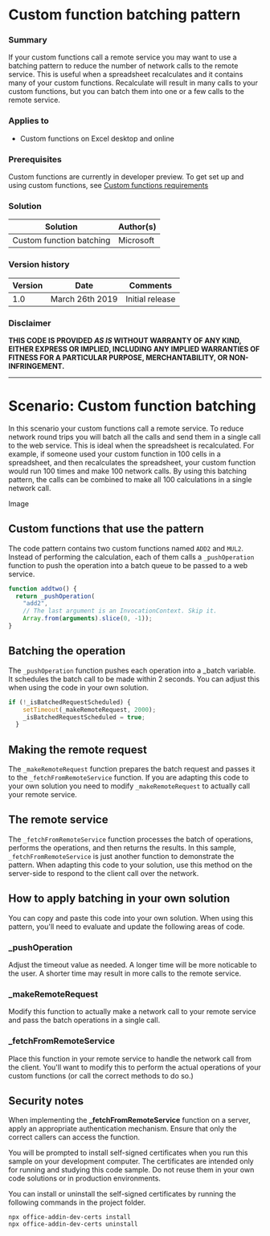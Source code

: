 # Custom function batching pattern #

### Summary ###
If your custom functions call a remote service you may want to use a batching pattern to reduce the number of network calls to the remote service. This is useful when a spreadsheet recalculates and it contains many of your custom functions. Recalculate will result in many calls to your custom functions, but you can batch them into one or a few calls to the remote service. 

### Applies to ###
-  Custom functions on Excel desktop and online

### Prerequisites ###
Custom functions are currently in developer preview. To get set up and using custom functions, see [Custom functions requirements](https://docs.microsoft.com/en-us/office/dev/add-ins/excel/custom-functions-requirements)

### Solution ###
Solution | Author(s)
---------|----------
Custom function batching | Microsoft

### Version history ###
Version  | Date | Comments
---------| -----| --------
1.0  | March 26th 2019 | Initial release

### Disclaimer ###
**THIS CODE IS PROVIDED *AS IS* WITHOUT WARRANTY OF ANY KIND, EITHER EXPRESS OR IMPLIED, INCLUDING ANY IMPLIED WARRANTIES OF FITNESS FOR A PARTICULAR PURPOSE, MERCHANTABILITY, OR NON-INFRINGEMENT.**


----------

# Scenario: Custom function batching #
In this scenario your custom functions call a remote service. To reduce network round trips you will batch all the calls and send them in a single call to the web service. This is ideal when the spreadsheet is recalculated. For example, if someone used your custom function in 100 cells in a spreadsheet, and then recalculates the spreadsheet, your custom function would run 100 times and make 100 network calls. By using this batching pattern, the calls can be combined to make all 100 calculations in a single network call.

Image

## Custom functions that use the pattern
The code pattern contains two custom functions named `ADD2` and `MUL2`. Instead of performing the calculation, each of them calls a `_pushOperation` function to push the operation into a batch queue to be passed to a web service.

```js
function addtwo() {
  return _pushOperation(
    "add2",
    // The last argument is an InvocationContext. Skip it.
    Array.from(arguments).slice(0, -1));
}
```

## Batching the operation
The `_pushOperation` function pushes each operation into a _batch variable. It schedules the batch call to be made within 2 seconds. You can adjust this when using the code in your own solution.

```js
if (!_isBatchedRequestScheduled) {
    setTimeout(_makeRemoteRequest, 2000);
    _isBatchedRequestScheduled = true;
  }
```

## Making the remote request
The `_makeRemoteRequest` function prepares the batch request and passes it to the `_fetchFromRemoteService` function. If you are adapting this code to your own solution you need to modify `_makeRemoteRequest` to actually call your remote service.

## The remote service
The `_fetchFromRemoteService` function processes the batch of operations, performs the operations, and then returns the results. In this sample, `_fetchFromRemoteService` is just another function to demonstrate the pattern. When adapting this code to your solution, use this method on the server-side to respond to the client call over the network.

## How to apply batching in your own solution
You can copy and paste this code into your own solution. When using this pattern, you'll need to evaluate and update the following areas of code.

### _pushOperation
Adjust the timeout value as needed. A longer time will be more noticable to the user. A shorter time may result in more calls to the remote service.

### _makeRemoteRequest
Modify this function to actually make a network call to your remote service and pass the batch operations in a single call.

### _fetchFromRemoteService
Place this function in your remote service to handle the network call from the client. You'll want to modify this to perform the actual operations of your custom functions (or call the correct methods to do so.)

## Security notes
When implementing the **_fetchFromRemoteService** function on a server, apply an appropriate authentication mechanism. Ensure that only the correct callers can access the function.

You will be prompted to install self-signed certificates when you run this sample on your development computer. The certificates are intended only for running and studying this code sample. Do not reuse them in your own code solutions or in production environments.

You can install or uninstall the self-signed certificates by running the following commands in the project folder.

```cli
npx office-addin-dev-certs install
npx office-addin-dev-certs uninstall
```
